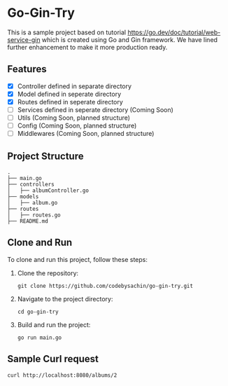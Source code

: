 # Go-Gin-Try

This is a sample project based on tutorial https://go.dev/doc/tutorial/web-service-gin which is created using Go and Gin framework. We have lined further enhancement to make it more production ready.

## Features

- [x] Controller defined in separate directory
- [x] Model defined in seperate directory
- [x] Routes defined in seperate directory
- [ ] Services defined in seperate directory (Coming Soon)
- [ ] Utils  (Coming Soon, planned structure)
- [ ] Config (Coming Soon, planned structure)
- [ ] Middlewares (Coming Soon, planned structure)

## Project Structure

```
.
├── main.go
├── controllers
│   ├── albumController.go
├── models
│   ├── album.go
├── routes
│   ├── routes.go
├── README.md
```

## Clone and Run

To clone and run this project, follow these steps:

1. Clone the repository:
    ```
    git clone https://github.com/codebysachin/go-gin-try.git
    ```

2. Navigate to the project directory:
    ```
    cd go-gin-try
    ```

3. Build and run the project:
    ```
    go run main.go
    ```

## Sample Curl request
```curl http://localhost:8080/albums/2```
